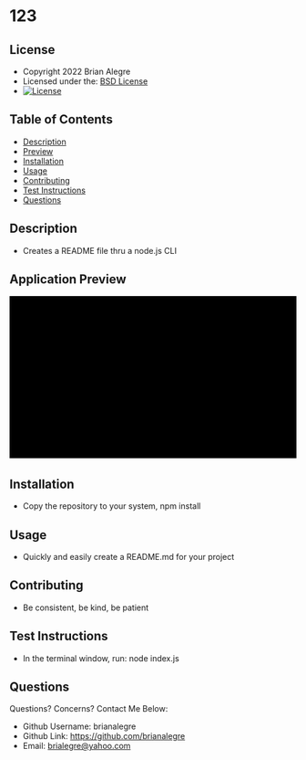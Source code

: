 # 123

## License

-   Copyright 2022 Brian Alegre
-   Licensed under the: [BSD License](https://opensource.org/licenses/BSD-3-Clause)
-   [![License](https://img.shields.io/badge/License-BSD_3--Clause-blue.svg)](https://opensource.org/licenses/BSD-3-Clause)

## Table of Contents

-   [Description](#Description)
-   [Preview](#Preview)
-   [Installation](#Installation)
-   [Usage](#Usage)
-   [Contributing](#Contributing)
-   [Test Instructions](#Test-Instructions)
-   [Questions](#Questions)

## Description

-   Creates a README file thru a node.js CLI

## Application Preview

<p align="left">
    <img alt="README Gen Demo 1" src="../../assets/images/READMEGenDemoGif1.gif">
</p>

## Installation

-   Copy the repository to your system, npm install

## Usage

-   Quickly and easily create a README.md for your project

## Contributing

-   Be consistent, be kind, be patient

## Test Instructions

-   In the terminal window, run: node index.js

## Questions

Questions? Concerns? Contact Me Below:

-   Github Username: brianalegre
-   Github Link: https://github.com/brianalegre
-   Email: brialegre@yahoo.com
